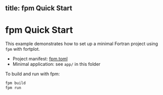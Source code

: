 title: fpm Quick Start
---

# fpm Quick Start

This example demonstrates how to set up a minimal Fortran project using `fpm` with fortplot.

- Project manifest: [fpm.toml](fpm.toml)
- Minimal application: see `app/` in this folder

To build and run with fpm:

```sh
fpm build
fpm run
```

